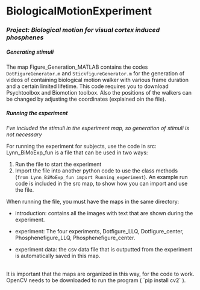 # BiologicalMotionExperiment
### *Project: Biological motion for visual cortex induced phosphenes*

##### Generating stimuli
The map Figure_Generation_MATLAB contains the codes  	`DotFigureGenerator.m` and	`StickfigureGenerator.m` for the generation of videos of containing biological motion walker with various frame duration and a certain limited lifetime. This code requires you to download Psychtoolbox and Biomotion toolbox. Also the positions of the walkers can be changed by adjusting the coordinates (explained oin the file). 

##### Running the experiment
*I've included the stimuli in the experiment map, so generation of stimuli is not necessary*

For running the experiment for subjects, use the code in src:
<br>
Lynn_BiMoExp_fun is a file that can be used in two ways:
  1. Run the file to start the experiment 
  2. Import the file into another python code to use the class methods 
    <br> (`from Lynn_BiMoExp_fun import Running_experiment`). An example run code is included in the src map, to show how you can import and use the file.


When running the file, you must have the maps in the same directory: 
<br>
  - introduction: contains all the images with text that are shown during the experiment.

  - experiment: The four experiments, Dotfigure_LLQ, Dotfigure_center, Phosphenefigure_LLQ, Phosphenefigure_center.

  - experiment data: the csv data file that is outputted from the experiment is automatically saved in this map. 
<br>
It is important that the maps are organized in this way, for the code to work.
<br>
OpenCV needs to be downloaded to run the program ( `pip install cv2` ). 



